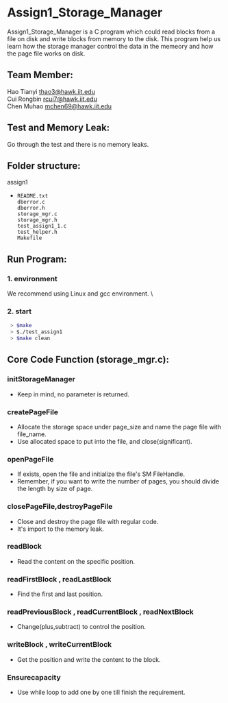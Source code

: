 # Assign1_Storage_Manager
Assign1_Storage_Manager is a C program which could read blocks from a file on disk and write blocks from memory to the disk. This program help us learn how the storage manager control the data in the memeory and how the page file works on disk.

## Team Member:
Hao	Tianyi	  thao3@hawk.iit.edu \
Cui	Rongbin 	rcui7@hawk.iit.edu  \
Chen Muhao	  mchen69@hawk.iit.edu 

## Test and Memory Leak:
Go through the test and there is no memory leaks.

## Folder structure:
assign1
-     README.txt 
      dberror.c 
      dberror.h 
      storage_mgr.c 
      storage_mgr.h 
      test_assign1_1.c 
      test_helper.h 
      Makefile 
      
## Run Program:
### 1. environment
   We recommend using Linux and gcc environment. \ 
   
### 2. start  
   ```bash
    > $make
    > $./test_assign1
    > $make clean
   ```
   
## Core Code Function (storage_mgr.c):
### initStorageManager
- Keep in mind, no parameter is returned.
### createPageFile
- Allocate the storage space under page_size and name the page file with file_name.
- Use allocated space to put into the file, and close(significant).
### openPageFile
- If exists, open the file and initialize the file's SM FileHandle.
- Remember, if you want to write the number of pages, you should divide the length by size of page.
### closePageFile,destroyPageFile
- Close and destroy the page file with regular code.
- It's import to the memory leak.
### readBlock
- Read the content on the specific position.
### readFirstBlock , readLastBlock
- Find the first and last position.
### readPreviousBlock , readCurrentBlock , readNextBlock
- Change(plus,subtract) to control the position.
### writeBlock , writeCurrentBlock
- Get the position and write the content to the block.
### Ensurecapacity
- Use while loop to add one by one till finish the requirement.
